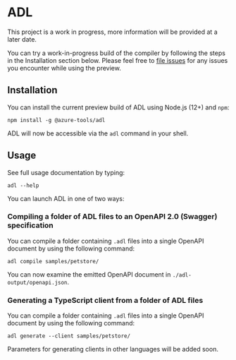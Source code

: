 # ADL

This project is a work in progress, more information will be provided at a later
date.

You can try a work-in-progress build of the compiler by following the steps in
the Installation section below.  Please feel free to [file
issues](https://github.com/Azure/adl/issues) for any issues you encounter while
using the preview.

## Installation

You can install the current preview build of ADL using Node.js (12+) and `npm`:

```
npm install -g @azure-tools/adl
```

ADL will now be accessible via the `adl` command in your shell.

## Usage

See full usage documentation by typing:

```
adl --help
```

You can launch ADL in one of two ways:

### Compiling a folder of ADL files to an OpenAPI 2.0 (Swagger) specification

You can compile a folder containing `.adl` files into a single OpenAPI document by
using the following command:

```
adl compile samples/petstore/
```

You can now examine the emitted OpenAPI document in `./adl-output/openapi.json`.

### Generating a TypeScript client from a folder of ADL files

You can compile a folder containing `.adl` files into a single OpenAPI document by
using the following command:

```
adl generate --client samples/petstore/
```

Parameters for generating clients in other languages will be added soon.
